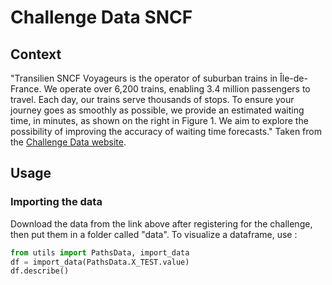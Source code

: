 # Challenge Data SNCF 

## Context 
"Transilien SNCF Voyageurs is the operator of suburban trains in Île-de-France. We operate over 6,200 trains, enabling 3.4 million passengers to travel. Each day, our trains serve thousands of stops. To ensure your journey goes as smoothly as possible, we provide an estimated waiting time, in minutes, as shown on the right in Figure 1. We aim to explore the possibility of improving the accuracy of waiting time forecasts."
Taken from the [Challenge Data website](https://challengedata.ens.fr/participants/challenges/166/).

## Usage 

### Importing the data 
Download the data from the link above after registering for the challenge, then put them in a folder called "data". 
To visualize a dataframe, use : 

```python
from utils import PathsData, import_data
df = import_data(PathsData.X_TEST.value)
df.describe()
```
